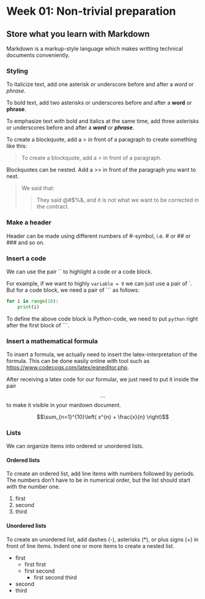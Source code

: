 # Week 01: Non-trivial preparation

## Store what you learn with Markdown
Markdown is a markup-style language which makes writting technical documents conveniently.  

### Styling
To italicize text, add one asterisk or underscore before and after a *word* or _phrase_.

To bold text, add two asterisks or underscores before and after a **word** or __phrase__.

To emphasize text with bold and italics at the same time, add three asterisks or underscores before and after a ***word*** or ___phrase___.

To create a blockquote, add a > in front of a paragraph to create something like this:
> To create a blockquote, add a > in front of a paragraph.

Blockquotes can be nested. Add a >> in front of the paragraph you want to nest.
> We said that: 
>> They said @#$%&, and it is not what we want to be corrected in the contract.

### Make a header
Header can be made using different numbers of #-symbol, i.e. # or ## or ### and so on. 

### Insert a code
We can use the pair `` to highlight a code or a code block.

For example, if we want to highly `variable = 9` we can just use a pair of `. But for a code block, we need a pair of ``` as follows:
```python
for i in range(10):
    print(i)
```
To define the above code block is Python-code, we need to put `python` right after the first block of ```.

### Insert a mathematical formula
To insert a formula, we actually need to insert the latex-interpretation of the formula. This can be done easily online with tool such as https://www.codecogs.com/latex/eqneditor.php.

After receiving a latex code for our formular, we just need to put it inside the pair $$...$$ to make it visible in your mardown document.

$$\sum_{n=1}^{10}\left( x^{n} + \frac{x}{n} \right)$$

### Lists
We can organize items into ordered or unordered lists. 

#### Ordered lists
To create an ordered list, add line items with numbers followed by periods. The numbers don’t have to be in numerical order, but the list should start with the number one.
1. first
1. second
1. third

#### Unordered lists
To create an unordered list, add dashes (-), asterisks (*), or plus signs (+) in front of line items. Indent one or more items to create a nested list.
- first
    * first first
    * first second 
        + first second third
- second
- third


